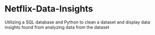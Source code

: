 # Netflix-Data-Insights
Utilizing a SQL database  and Python to clean a dataset and display data insights found from analyzing data from the dataset
